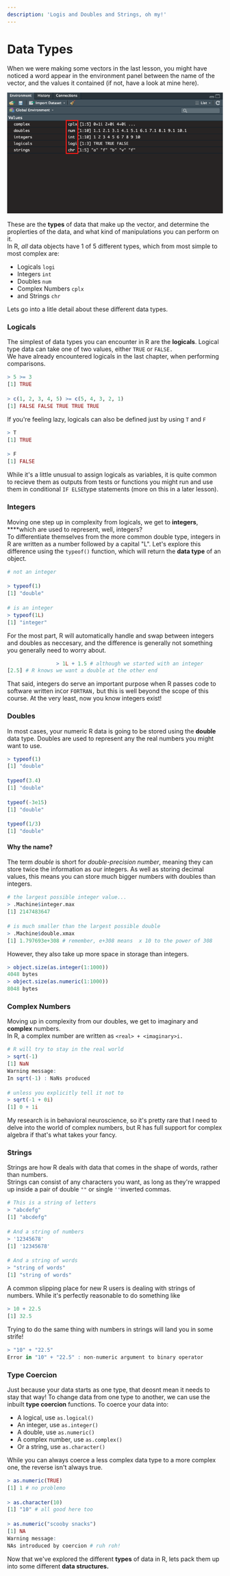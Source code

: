 ```yaml
---
description: 'Logis and Doubles and Strings, oh my!'
---
```


# Data Types

When we were making some vectors in the last lesson, you might have noticed a word appear in the environment panel between the name of the vector, and the values it contained \(if not, have a look at mine here\). 

![You can see the data type of your vectors in the environment panel!](../.gitbook/assets/screen-shot-2020-04-26-at-5.49.37-pm.png)

These are the **types** of data that make up the vector, and determine the proplerties of the data, and what kind of manipulations you can perform on it.   
In R, _all_ data objects have 1 of 5 different types, which from most simple to most complex are:

* Logicals `logi`
* Integers `int`
* Doubles `num`
* Complex Numbers `cplx`
* and Strings `chr`

Lets go into a litle detail about these different data types.

### Logicals

The simplest of data types you can encounter in R are the **logicals**. Logical type data can take one of two values, either `TRUE` or `FALSE.`  
We have already encountered logicals in the last chapter, when performing comparisons.

```r
> 5 >= 3
[1] TRUE

> c(1, 2, 3, 4, 5) >= c(5, 4, 3, 2, 1)
[1] FALSE FALSE TRUE TRUE TRUE
```

If you're feeling lazy, logicals can also be defined just by using `T` and `F`

```r
> T
[1] TRUE

> F
[1] FALSE
```

While it's a little unusual to assign logicals as variables, it is quite common to recieve them as outputs from tests or functions you might run and use them in conditional `IF ELSE`type statements \(more on this in a later lesson\).

### Integers

Moving one step up in complexity from logicals, we get to **integers**, ****which are used to represent, well, integers?  
To differentiate themselves from the more common double type, integers in R are written as a number followed by a capital "L". Let's explore this difference using the `typeof()` function, which will return the **data type** of an object.

```r
# not an integer
 
> typeof(1)
[1] "double"

# is an integer
> typeof(1L)
[1] "integer"
```

For the most part, R will automatically handle and swap between integers and doubles as neccesary, and the difference is generally not something you generally need to worry about.

```r
                > 1L + 1.5 # although we started with an integer
[2.5] # R knows we want a double at the other end
```

That said, integers do serve an important purpose when R passes code to software written in`C`or `FORTRAN,` but this is well beyond the scope of this course. At the very least, now you know integers exist!

### Doubles

In most cases, your numeric R data is going to be stored using the **double** data type. Doubles are used to represent any the real numbers you might want to use.

```r
> typeof(1)
[1] "double"

typeof(3.4)
[1] "double"

typeof(-3e15)
[1] "double"

typeof(1/3)
[1] "double"
```

#### Why the name?

The term _double_ is short for _double-precision number_, meaning they can store twice the information as our integers. As well as storing decimal values, this means you can store much bigger numbers with doubles than integers.

```r
# the largest possible integer value...
> .Machine$integer.max
[1] 2147483647

# is much smaller than the largest possible double
> .Machine$double.xmax
[1] 1.797693e+308 # remember, e+308 means  x 10 to the power of 308
```

However, they also take up more space in storage than integers.

```r
> object.size(as.integer(1:1000))
4048 bytes
> object.size(as.numeric(1:1000))
8048 bytes
```

### Complex Numbers

Moving up in complexity from our doubles, we get to imaginary and **complex** numbers.  
In R, a complex number are written as `<real> + <imaginary>i.`

```r
# R will try to stay in the real world
> sqrt(-1)
[1] NaN
Warning message:
In sqrt(-1) : NaNs produced

# unless you explicitly tell it not to
> sqrt(-1 + 0i)
[1] 0 + 1i
```

My research is in behavioral neuroscience, so it's pretty rare that I need to delve into the world of complex numbers, but R has full support for complex algebra if that's what takes your fancy.

### Strings

Strings are how R deals with data that comes  in the shape of words, rather than numbers.   
Strings can consist of any characters you want, as long as they're wrapped up inside a pair of double `""` or single `''`inverted commas.

```r
# This is a string of letters
> "abcdefg"
[1] "abcdefg"

# And a string of numbers
> '12345678'
[1] '12345678'

# And a string of words
> "string of words"
[1] "string of words"
```

A common slipping place for new R users is dealing with strings of numbers. While it's perfectly reasonable to do something like

```r
> 10 + 22.5 
[1] 32.5
```

Trying to do  the same thing with numbers in strings will land you in some strife!

```r
> "10" + "22.5"
Error in "10" + "22.5" : non-numeric argument to binary operator
```

### Type Coercion

Just because your data starts as one type, that deosnt mean it needs to stay that way! To change data from one type to another, we can use the inbuilt **type coercion** functions. To coerce your data into:

* A logical, use `as.logical()`
* An integer, use `as.integer()`
* A double, use `as.numeric()`
* A complex number, use `as.complex()`
* Or a string, use `as.character()`

While you can always coerce a less complex data type to a more complex one, the reverse isn't always true.

```r
> as.numeric(TRUE)
[1] 1 # no problemo

> as.character(10)
[1] "10" # all good here too

> as.numeric("scooby snacks")
[1] NA
Warning message:
NAs introduced by coercion # ruh roh!
```

Now that we've explored the different **types** of data in R, lets pack them up into some different **data structures.**

